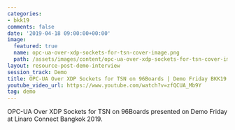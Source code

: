 ```yaml
---
categories:
- bkk19
comments: false
date: '2019-04-18 09:00:00+00:00'
image:
  featured: true
  name: opc-ua-over-xdp-sockets-for-tsn-cover-image.png
  path: /assets/images/content/opc-ua-over-xdp-sockets-for-tsn-cover-image.png
layout: resource-post-demo-interview
session_track: Demo
title: OPC-UA Over XDP Sockets for TSN on 96Boards | Demo Friday BKK19
youtube_video_url: https://www.youtube.com/watch?v=zfQCUA_Mb9Y
tag: demo
---
```

OPC-UA Over XDP Sockets for TSN on 96Boards presented on Demo Friday at Linaro Connect Bangkok 2019.